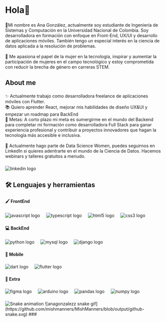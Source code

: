 <h1 align="left">Hola🫧</h1>

###

<p align="left">💠Mi nombre es Ana González, actualmente soy estudiante de Ingeniería de Sistemas y Computación en la Universidad Nacional de Colombia. Soy desarrolladora en formación con enfoque en Front-End, UX/UI y desarrollo de aplicaciones móviles. También tengo un especial interés en la ciencia de datos aplicada a la resolución de problemas.<br><br>🩵 Me apasiona el papel de la mujer en la tecnología, inspirar y aumentar la participación de mujeres en el campo tecnológico y estoy comprometida con reducir la brecha de género en carreras STEM.</p>

###

<h2 align="left">About me</h2>

###

<p align="left">✨ Actualmente trabajo como desarrolladora freelance de aplicaciones móviles con Flutter.<br>📚 Quiero aprender React, mejorar mis habilidades de diseño UX&UI y empezar un roadmap para BackEnd<br>🎯 Metas: A corto plazo mi meta es sumergirme en el mundo del Backend para completar mi formación como desarrolladora Full Stack para ganar experiencia profesional y contribuir a proyectos innovadores que hagan la tecnología más accesible e inclusiva.<br><br>🎲 Actualmente hago parte de Data Science Women, puedes seguirnos en LinkedIn si quieres adentrarte en el mundo de la Ciencia de Datos. Hacemos webinars y talleres gratuitos a menudo.</p>

###

<div align="left">
  <img src="https://raw.githubusercontent.com/maurodesouza/profile-readme-generator/master/src/assets/icons/social/linkedin/default.svg" width="52" height="40" alt="linkedin logo"  />
</div>

###

<h2 align="left">🛠 Lenguajes y herramientas</h2>

###

<h4 align="left">🖌️ FrontEnd</h4>

###

<div align="left">
  <img src="https://cdn.jsdelivr.net/gh/devicons/devicon/icons/javascript/javascript-original.svg" height="40" alt="javascript logo"  />
  <img width="12" />
  <img src="https://cdn.jsdelivr.net/gh/devicons/devicon/icons/typescript/typescript-original.svg" height="40" alt="typescript logo"  />
  <img width="12" />
  <img src="https://cdn.jsdelivr.net/gh/devicons/devicon/icons/html5/html5-original.svg" height="40" alt="html5 logo"  />
  <img width="12" />
  <img src="https://cdn.jsdelivr.net/gh/devicons/devicon/icons/css3/css3-original.svg" height="40" alt="css3 logo"  />
</div>

###

<h4 align="left">💻 BackEnd</h4>

###

<div align="left">
  <img src="https://cdn.jsdelivr.net/gh/devicons/devicon/icons/python/python-original.svg" height="40" alt="python logo"  />
  <img width="12" />
  <img src="https://cdn.jsdelivr.net/gh/devicons/devicon/icons/mysql/mysql-original.svg" height="40" alt="mysql logo"  />
  <img width="12" />
  <img src="https://cdn.jsdelivr.net/gh/devicons/devicon/icons/django/django-plain.svg" height="40" alt="django logo"  />
</div>

###

<h4 align="left">📱 Mobile</h4>

###

<div align="left">
  <img src="https://cdn.jsdelivr.net/gh/devicons/devicon/icons/dart/dart-original.svg" height="40" alt="dart logo"  />
  <img width="12" />
  <img src="https://cdn.jsdelivr.net/gh/devicons/devicon/icons/flutter/flutter-original.svg" height="40" alt="flutter logo"  />
</div>

###

<h4 align="left">🛟 Extra</h4>

###

<div align="left">
  <img src="https://cdn.jsdelivr.net/gh/devicons/devicon/icons/figma/figma-original.svg" height="40" alt="figma logo"  />
  <img width="12" />
  <img src="https://cdn.jsdelivr.net/gh/devicons/devicon/icons/arduino/arduino-original.svg" height="40" alt="arduino logo"  />
  <img width="12" />
  <img src="https://cdn.jsdelivr.net/gh/devicons/devicon/icons/pandas/pandas-original.svg" height="40" alt="pandas logo"  />
  <img width="12" />
  <img src="https://cdn.jsdelivr.net/gh/devicons/devicon/icons/numpy/numpy-original.svg" height="40" alt="numpy logo"  />
</div>

###

<img src="https://raw.githubusercontent.com/anagonzalezz/anagonzalezz/output/snake.svg" alt="Snake animation" />
![anagonzalezz snake gif](https://github.com/mishmanners/MishManners/blob/output/github-snake.svg)
###
